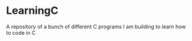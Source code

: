 # LearningC
A repository of a bunch of different C programs I am building to learn how to code in C

